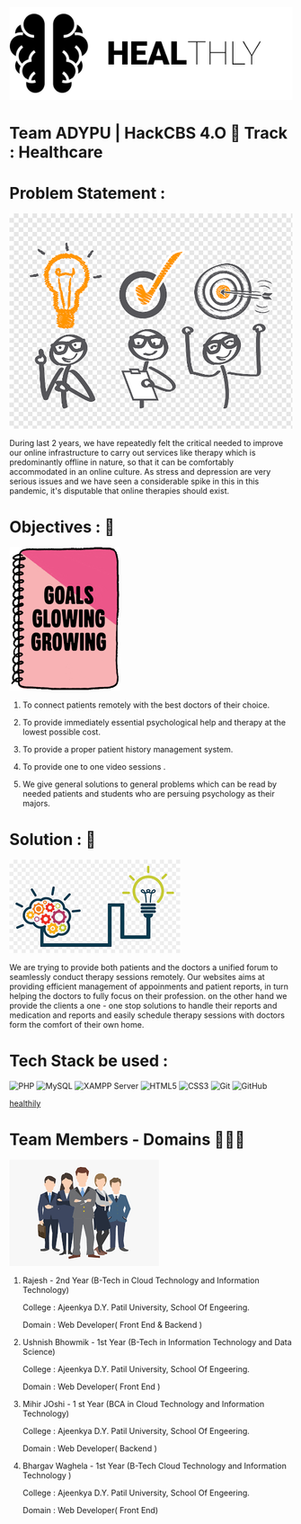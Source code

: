 ![alt text](imgs/logo.png)
# **Team ADYPU | HackCBS 4.O 💼 Track : Healthcare**


# Problem Statement :
![alt text](imgs/problem-statement.png)
 
  During last 2 years, we have repeatedly felt the critical needed to improve our online infrastructure
  to carry out services like therapy which is predominantly offline in nature, so that it can be comfortably
  accommodated in an online culture. As stress and depression are very serious issues and we have seen a 
  considerable spike in this in this pandemic, it's disputable that online therapies should exist.




 # Objectives : 📔
 
 ![alt text](imgs/objective.png)
 1. To connect patients remotely  with the best doctors of their choice.

 2. To provide immediately essential psychological help and therapy  at the lowest possible cost.

 3. To provide a proper patient  history management system.

 4. To provide one to one video sessions .
 
 5. We give general solutions to general problems which can be read by needed patients and students who are persuing psychology as their majors.  

# Solution : 🔑
![alt text](imgs/solution.png)

  We are trying to provide both patients and the doctors a unified forum to seamlessly conduct therapy sessions remotely.
  Our websites aims at providing efficient management of appoinments and patient reports, in turn helping the doctors to
  fully focus on their profession. on the other hand we provide the clients a one - one stop solutions to handle their 
  reports and medication and reports and easily schedule therapy sessions with doctors form the comfort of their own home.


 # Tech Stack be used :
   ![PHP](https://img.shields.io/badge/PHP-777BB4?style=flat-square&logo=php&logoColor=white)
   ![MySQL](https://img.shields.io/badge/MySQL-4479A1?style=flat-square&logo=MySQL&logoColor=white)
   ![XAMPP Server](https://img.shields.io/badge/XAMPP-FB7A24?style=flat-square&logo=XAMPP&logoColor=white)
   ![HTML5](https://img.shields.io/badge/HTML5-E34F26?style=flat-square&logo=HTML5&logoColor=white)
   ![CSS3](https://img.shields.io/badge/CSS3-1572B6?style=flat-square&logo=CSS3&logoColor=white)
   ![Git](https://img.shields.io/badge/Git-F05032?style=flat-square&logo=Git&logoColor=white)
   ![GitHub](https://img.shields.io/badge/GitHub-181717?style=flat-square&logo=github)

[healthily](imgs/healthily.mp4)


# Team Members - Domains 👨‍👦‍👦


![alt text](imgs/team.png)
1. Rajesh - 2nd Year (B-Tech in Cloud Technology and Information Technology)

   College : Ajeenkya D.Y. Patil University, School Of Engeering.

   Domain : Web Developer( Front End & Backend )
2. Ushnish Bhowmik - 1st  Year (B-Tech in Information Technology and Data Science)

   College : Ajeenkya D.Y. Patil University, School Of Engeering.

   Domain : Web Developer( Front End )

3. Mihir JOshi - 1 st Year (BCA in Cloud Technology and Information Technology)

   College : Ajeenkya D.Y. Patil University, School Of Engeering.
  
   Domain : Web Developer( Backend )
   
 4. Bhargav Waghela - 1st Year (B-Tech Cloud Technology and Information Technology )
    
    College : Ajeenkya D.Y. Patil University, School Of Engeering.
  
    Domain : Web Developer( Front End)
  
